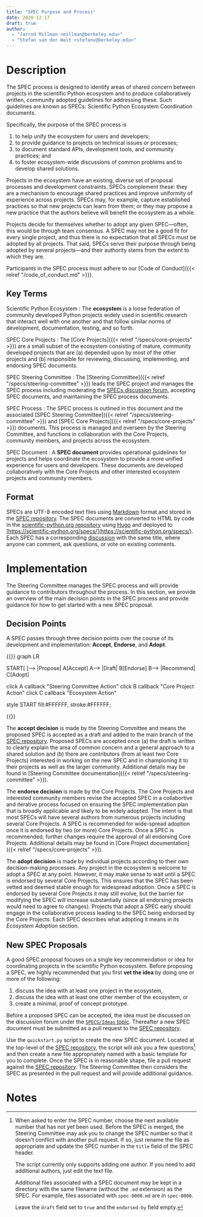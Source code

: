 ```yaml
---
title: "SPEC Purpose and Process"
date: 2020-12-17
draft: true
author:
  - "Jarrod Millman <millman@berkeley.edu>"
  - "Stéfan van der Walt <stefanv@berkeley.edu>"
---
```


# Description

The SPEC process is designed to identify areas of shared concern between projects
in the scientific Python ecosystem and to produce collaboratively written,
community adopted guidelines for addressing these.
Such guidelines are known as SPECs: Scientific Python Ecosystem Coordination documents.

Specifically, the purpose of the SPEC process is

1. to help unify the ecosystem for users and developers;
2. to provide guidance to projects on technical issues or processes;
3. to document standard APIs, development tools, and community practices; and
4. to foster ecosystem-wide discussions of common problems and to develop shared solutions.

Projects in the ecosystem have an existing, diverse set of proposal processes
and development constraints.
SPECs complement these: they are a mechanism to encourage shared practices and
improve uniformity of experience across projects.
SPECs may, for example, capture established practices so that new projects can
learn from them; or they may propose a new practice that the authors believe
will benefit the ecosystem as a whole.

Projects decide for themselves whether to adopt any given SPEC—often, this
would be through team consensus.
A SPEC may not be a good fit for every single project, and thus there is no
expectation that all SPECs must be adopted by all projects.
That said, SPECs serve their purpose through being adopted by
several projects—and their authority stems from the extent to which they are.

Participants in the SPEC process must adhere to our
[Code of Conduct]({{< relref "/code_of_conduct.md" >}}).

## Key Terms

Scientific Python Ecosystem
: The **ecosystem** is a loose federation of community developed Python projects
widely used in scientific research that interact well with one another and that
follow similar norms of development, documentation, testing, and so forth.

SPEC Core Projects
: The [Core Projects]({{< relref "/specs/core-projects" >}})
are a small subset of the ecosystem consisting of mature, community developed projects
that are (a) depended upon by most of the other projects and (b) responsible for
reviewing, discussing, implementing, and endorsing SPEC documents.

SPEC Steering Committee
: The [Steering Committee]({{< relref "/specs/steering-committee" >}}) leads the SPEC project and
manages the SPEC process including moderating
the [SPECs discussion forum](https://discuss.scientific-python.org/c/specs/6),
accepting SPEC documents, and maintaining the SPEC process documents.

SPEC Process
: The SPEC process is outlined in this document and the associated
[SPEC Steering Committee]({{< relref "/specs/steering-committee" >}}) and
[SPEC Core Projects]({{< relref "/specs/core-projects" >}}) documents.
This process is managed and overseen by the Steering Committee, and functions in collaboration
with the Core Projects, community members, and projects across the ecosystem.

SPEC Document
: A **SPEC document** provides operational guidelines for projects and helps
coordinate the ecosystem to provide a more unified experience for users and developers.
These documents are developed collaboratively with the Core Projects and other interested
ecosystem projects and community members.

## Format

SPECs are UTF-8 encoded text files using
[Markdown](https://www.markdownguide.org/) format and stored in the
[SPEC repository](https://github.com/scientific-python/specs).
The SPEC documents are converted to HTML by code in the
[scientific-python.org repository](https://github.com/scientific-python/scientific-python.org/) using
[Hugo](https://gohugo.io/) and deployed to
[https://scientific-python.org/specs/](https://scientific-python.org/specs/).
Each SPEC has a corresponding
[discussion](https://discuss.scientific-python.org/c/specs/accepted/15)
with the same title, where anyone can comment, ask questions, or vote on
existing comments.

# Implementation

The Steering Committee manages the SPEC process and will provide guidance to contributors
throughout the process.
In this section, we provide an overview of the main decision points in the SPEC process
and provide guidance for how to get started with a new SPEC proposal.

## Decision Points

A SPEC passes through three decision points over the course of
its development and implementation:
**Accept**, **Endorse**, and **Adopt**.

<!-- prettier-ignore-start -->
{{<mermaid>}}
graph LR

START[ ]--> |Propose| A[Accept]
A--> |Draft| B[Endorse]
B--> |Recommend| C[Adopt]

click A callback "Steering Committee Action"
click B callback "Core Project Action"
click C callback "Ecosystem Action"

style START fill:#FFFFFF, stroke:#FFFFFF;

{{</mermaid>}}
<!-- prettier-ignore-end -->

The **accept decision** is made by the Steering Committee and means the proposed SPEC is
accepted as a draft and added to the main branch of the
[SPEC repository](https://github.com/scientific-python/specs).
Proposed SPECs are accepted once (a) the draft is written to clearly explain the area of
common concern and a general approach to a shared solution and (b) there
are contributors (from at least two Core Projects) interested in working on the new SPEC
and in championing it to their projects as well as the larger community.
Additional details may be found in
[Steering Committee documentation]({{< relref "/specs/steering-committee" >}}).

The **endorse decision** is made by the Core Projects.
The Core Projects and interested community members revise the accepted SPEC in a
collabortive and iterative process focused on ensuring the SPEC implementation plan that
is broadly applicable and likely to be widely adopted.
The intent is that most SPECs will have several authors from numerous projects
including several Core Projects.
A SPEC is recommended for wide-spread adoption once it is endorsed by two (or more) Core Projects.
Once a SPEC is recommended, further changes require the approval of all endorsing
Core Projects.
Additional details may be found in
[Core Project documentation]({{< relref "/specs/core-projects" >}}).

The **adopt decision** is made by individual projects according to their own decision-making
processes.
Any project in the ecosystem is welcome to adopt a SPEC at any point.
However, it may make sense to wait until a SPEC is endorsed by several Core Projects.
This ensures that the SPEC has been vetted and deemed stable enough for widespread adoption.
Once a SPEC is endorsed by several Core Projects it may still evolve,
but the barrier for modifying the SPEC will increase substantially
(since all endorsing projects would need to agree to changes).
Projects that adopt a SPEC early should engage in the collaborative process
leading to the SPEC being endorsed by the Core Projects.
Each SPEC describes what adopting it means in its _Ecosystem Adoption_ section.

## New SPEC Proposals

A good SPEC proposal focuses on a single key recommendation or idea for
coordinating projects in the scientific Python ecosystem.
Before proposing a SPEC, we highly recommended that you first **vet the idea**
by doing one or more of the following:

1. discuss the idea with at least one project in the ecosystem,
2. discuss the idea with at least one other member of the ecosystem, or
3. create a minimal, proof of concept prototype.

Before a proposed SPEC can be accepted, the idea must be discussed on the
discussion forum under the [`SPECS/Ideas` topic](https://discuss.scientific-python.org/c/specs/ideas/9).
Thereafter a new SPEC document must be submitted
as a pull request to the [SPEC repository](https://github.com/scientific-python/specs).

Use the `quickstart.py` script to create the new SPEC document.
Located at the top-level of the
[SPEC repository](https://github.com/scientific-python/specs),
the script will ask you a few questions[^newspec] and then create a new file
appropriately named with a basic template for you to complete.
Once the SPEC is in reasonable shape, file a pull request against the
[SPEC repository](https://github.com/scientific-python/specs).
The Steering Committee then considers the SPEC as presented
in the pull request and will provide additional guidance.

# Notes

[^newspec]:
    When asked to enter the SPEC number, choose the next available number that
    has not yet been used.
    Before the SPEC is merged, the Steering Committee may ask you to change the SPEC number so
    that it doesn't conflict with another pull request.
    If so, just rename the file as appropriate and update the SPEC number in the
    `title` field of the SPEC header.

    The script currently only supports adding one author.
    If you need to add additional authors, just edit the text file.

    Additional files associated with a SPEC document may be kept in a directory
    with the same filename (without the `.md` extension) as the SPEC.
    For example, files associated with `spec-0000.md` are in `spec-0000`.

    Leave the `draft` field set to `true` and the `endorsed-by` field empty.
